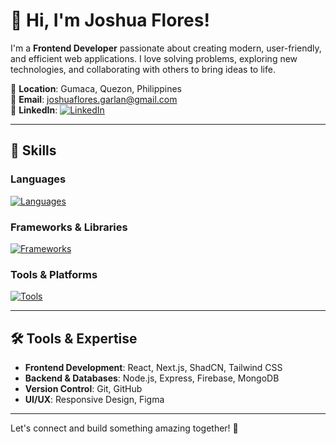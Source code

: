 # 👋 Hi, I'm Joshua Flores!

I'm a **Frontend Developer** passionate about creating modern, user-friendly, and efficient web applications. I love solving problems, exploring new technologies, and collaborating with others to bring ideas to life.

📍 **Location**: Gumaca, Quezon, Philippines  
📧 **Email**: [joshuaflores.garlan@gmail.com](mailto:joshuaflores.garlan@gmail.com)  
🔗 **LinkedIn**: [![LinkedIn](https://img.shields.io/badge/LinkedIn-0077B5?style=for-the-badge&logo=linkedin&logoColor=white)](https://www.linkedin.com/in/joshua-flores-5a41a5249)

---

## 🚀 Skills

### Languages
[![Languages](https://skillicons.dev/icons?i=js,ts)](https://skillicons.dev)

### Frameworks & Libraries
[![Frameworks](https://skillicons.dev/icons?i=react,nextjs,tailwind,nodejs,shadcn)](https://skillicons.dev)

### Tools & Platforms
[![Tools](https://skillicons.dev/icons?i=git,github,firebase,mongodb)](https://skillicons.dev)

---

## 🛠️ Tools & Expertise

- **Frontend Development**: React, Next.js, ShadCN, Tailwind CSS  
- **Backend & Databases**: Node.js, Express, Firebase, MongoDB  
- **Version Control**: Git, GitHub  
- **UI/UX**: Responsive Design, Figma  

---

Let's connect and build something amazing together! 🚀
